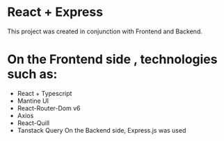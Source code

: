 # React + Express
This project was created in conjunction with Frontend and Backend.

# On the Frontend side , technologies such as:
- React + Typescript
- Mantine UI
- React-Router-Dom v6
- Axios
- React-Quill
- Tanstack Query
On the Backend side, Express.js was used
